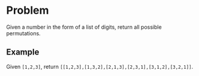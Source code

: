 # Problem

Given a number in the form of a list of digits, return all possible permutations.

## Example

Given `[1,2,3]`, return `[[1,2,3],[1,3,2],[2,1,3],[2,3,1],[3,1,2],[3,2,1]]`.

